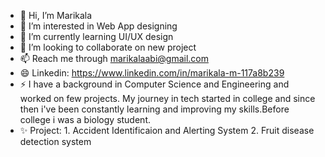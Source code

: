 - 👋 Hi, I’m Marikala
- 👀 I’m interested in Web App designing
- 🌱 I’m currently learning UI/UX design
- 💞️ I’m looking to collaborate on new project
- 📫 Reach me through marikalaabi@gmail.com
- 😄 Linkedin: https://www.linkedin.com/in/marikala-m-117a8b239
- ⚡ I have a background in Computer Science and Engineering and worked on few projects. My journey in tech started in college and since then i've been constantly learning and improving my skills.Before college i was a biology student.
- ✨ Project: 1. Accident Identificaion and Alerting System 2. Fruit disease detection system

<!---
ABI3105/ABI3105 is a ✨ special ✨ repository because its `README.md` (this file) appears on your GitHub profile.
You can click the Preview link to take a look at your changes.
--->
